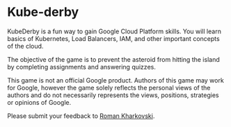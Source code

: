 # Kube-derby

KubeDerby is a fun way to gain Google Cloud Platform skills. You will learn basics of Kubernetes, Load Balancers, IAM, and other important concepts of the cloud.

The objective of the game is to prevent the asteroid from hitting the island by completing assignments and answering quizzes. 

This game is not an official Google product. Authors of this game may work for Google, however the game solely reflects the personal views of the authors and do not necessarily represents the views, positions, strategies or opinions of Google. 
	
Please submit your feedback to [Roman Kharkovski](kharkovski@google.com).
	